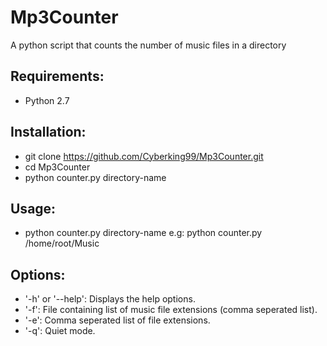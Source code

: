 # Mp3Counter
A python script that counts the number of music files in a directory

## Requirements:
 - Python 2.7

## Installation:
 - git clone https://github.com/Cyberking99/Mp3Counter.git
 - cd Mp3Counter
 - python counter.py directory-name

## Usage:
 - python counter.py directory-name
 	e.g: python counter.py /home/root/Music

## Options:
 - '-h' or '--help': Displays the help options.
 - '-f': File containing list of music file extensions (comma seperated list).
 - '-e': Comma seperated list of file extensions.
 - '-q': Quiet mode.
